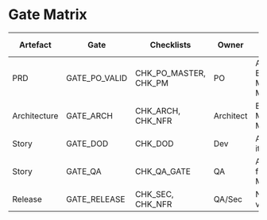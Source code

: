 # Gate Matrix

| Artefact | Gate | Checklists | Owner | Pass Criteria | Waiver | Severity Caps |
|----------|------|------------|-------|---------------|--------|---------------|
| PRD | GATE_PO_VALID | CHK_PO_MASTER, CHK_PM | PO | All BLOCKER=PASS; MAJOR≤1; MINOR any | Yes | No waiver on BLOCKER |
| Architecture | GATE_ARCH | CHK_ARCH, CHK_NFR | Architect | BLOCKER=PASS; MAJOR=0; MINOR≤3 | Limited | No waiver on security BLOCKER |
| Story | GATE_DOD | CHK_DOD | Dev | All mandatory items PASS | No | — |
| Story | GATE_QA | CHK_QA_GATE | QA | All critical issues fixed; risk ≤ Medium | Waive "CONCERNS" only | Critical unwaivable |
| Release | GATE_RELEASE | CHK_SEC, CHK_NFR | QA/Sec | No regressions vs baselines | No | — |
